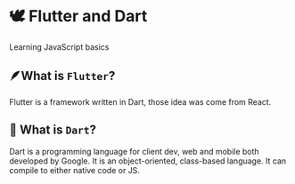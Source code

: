 # 🕊&nbsp;Flutter and Dart

Learning JavaScript basics

## 🪶What is `Flutter`?
Flutter is a framework written in Dart, those idea was come from React.

## 🎯 What is `Dart`?
Dart is a programming language for client dev, web and mobile both developed by Google.
It is an object-oriented, class-based language. It can compile to either native code or JS.
